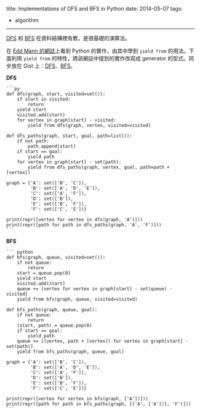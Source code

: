 title: Implementations of DFS and BFS in Python
date: 2014-05-07
tags:
- algorithm
---

[DFS](http://zh.wikipedia.org/zh-tw/%E6%B7%B1%E5%BA%A6%E4%BC%98%E5%85%88%E6%90%9C%E7%B4%A2) 和 [BFS](http://zh.wikipedia.org/zh-tw/%E5%B9%BF%E5%BA%A6%E4%BC%98%E5%85%88%E6%90%9C%E7%B4%A2) 在資料結構裡有教，是很基礎的演算法。

在 [Edd Mann 的網誌](http://eddmann.com/posts/depth-first-search-and-breadth-first-search-in-python/)上看到 Python 的實作，由其中學到 `yield from` 的用法。下面利用 `yield from` 的特性，將該網誌中提到的實作改寫成 generator 的型式。同步放在 Gist 上：[DFS](https://gist.github.com/changyuheng/08ffb779d83679393926)、[BFS](https://gist.github.com/changyuheng/97d320206af9a0018d7d)。

**DFS**

    ```py
    def dfs(graph, start, visited=set()):
        if start in visited:
            return
        yield start
        visited.add(start)
        for vertex in graph[start] - visited:
            yield from dfs(graph, vertex, visited=visited)

    def dfs_paths(graph, start, goal, path=list()):
        if not path:
            path.append(start)
        if start == goal:
            yield path
        for vertex in graph[start] - set(path):
            yield from dfs_paths(graph, vertex, goal, path=path + [vertex])

    graph = {'A': set(['B', 'C']),
             'B': set(['A', 'D', 'E']),
             'C': set(['A', 'F']),
             'D': set(['B']),
             'E': set(['B', 'F']),
             'F': set(['C', 'E'])}

    print(repr([vertex for vertex in dfs(graph, 'A')]))
    print(repr([path for path in dfs_paths(graph, 'A', 'F')]))
    ```

**BFS**

    ``` python
    def bfs(graph, queue, visited=set()):
        if not queue:
            return
        start = queue.pop(0)
        yield start
        visited.add(start)
        queue += [vertex for vertex in graph[start] - set(queue) - visited]
        yield from bfs(graph, queue, visited=visited)

    def bfs_paths(graph, queue, goal):
        if not queue:
            return
        (start, path) = queue.pop(0)
        if start == goal:
            yield path
        queue += [(vertex, path + [vertex]) for vertex in graph[start] - set(path)]
        yield from bfs_paths(graph, queue, goal)

    graph = {'A': set(['B', 'C']),
             'B': set(['A', 'D', 'E']),
             'C': set(['A', 'F']),
             'D': set(['B']),
             'E': set(['B', 'F']),
             'F': set(['C', 'E'])}

    print(repr([vertex for vertex in bfs(graph, ['A'])]))
    print(repr([path for path in bfs_paths(graph, [('A', ['A'])], 'F')]))
    ```
